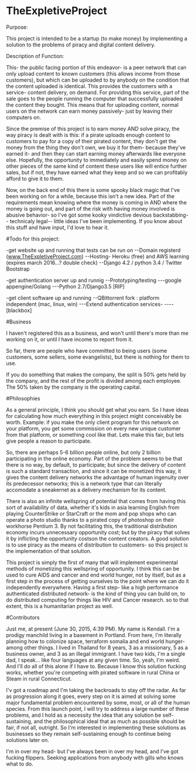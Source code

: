 # TheExpletiveProject 

Purpose:

This project is intended to be a startup (to make money) by implementing a solution to the problems of piracy and digital content delivery.

Description of Function:

This- the public facing portion of this endeavor- is a peer network that can only upload content to known customers (this allows income from those customers), but which can be uploaded to by anybody on the condition that the content uploaded is identical. This provides the customers with a service- content delivery, on demand. For providing this service, part of the sale goes to the people running the computer that successfully uploaded the content they bought. This means that for uploading content, normal users on the network can earn money passively- just by leaving their computers on.

Since the premise of this project is to earn money AND solve piracy, the way piracy is dealt with is this: if a pirate uploads enough content to customers to pay for a copy of their pirated content, they don't get the money from the thing they don't own, we buy it for them- because they've earned it- and then they can start earning money afterwards like everyone else.  Hopefully, the opportunity to immediately and easily spend money on other pieces of the same kind of content these users like will entice further sales, but if not, they have earned what they keep and so we can profitably afford to give it to them.

Now, on the back end of this there is some spooky black magic that I've been working on for a while, because this isn't a new idea. Part of the requirements mean knowing where the money is coming in AND where the money is going out, and part of the risk with having money involved is abusive behavior- so I've got some kooky vindictive devious backstabbing-- technicaly legal-- little ideas I've been implementing. If you know about this stuff and have input, I'd love to hear it.

#Todo for this project:

-get website up and running that tests can be run on 
	--Domain registerd (www.TheExpletiveProject.com)
	--Hosting- Heroku (free) and AWS learning (expires march 2016...? double check)
	--Django 4.2 / python 3.4 / Twitter Bootstrap

-get authentication server up and runnig 
	--Prototyping/testing
		---google appengine/Golang
		---Python 2.7/Django3.5 [RIP]

-get client software up and running
	--QBittorrent fork : platform independent (mac, linux, win)
		---Extend authentication services-
			----[blackbox]

#Business 

I haven't registered this as a business, and won't until there's more than me working on it, or until I have income to report from it. 

So far, there are people who have committed to being users (some customers, some sellers, some evangelists), but there is nothing for them to use.

If you do something that makes the company, the split is 50% gets held by the company, and the rest of the profit is divided among each employee. The 50% taken by the company is the operating capital.

#Philosophies

As a general principle, I think you should get what you earn. So I have ideas for calculating how much everything in this project might conceivably be worth. Example: if you make the only client program for this network on your platform, you get some commission on every new unique customer from that platform, or something cool like that. Lets make this fair, but lets give people a reason to participate.

So, there are perhaps 5-6 billion people online, but only 2 billion participating in the online economy. Part of the problem seems to be that there is no way, by default, to participate; but since the delivery of content is such a standard transaction, and since it can be monetized this way, it gives the content delivery networks the advantage of human ingenuity over its predecessor networks; this is a network type that can literally accomodate a sneakernet as a delivery mechanism for its content.

There is also an infinite wellspring of potential that comes from having this sort of availability of data, whether it's kids in asia learning English from playing CounterStrike or StarCraft or the mom and pop shops who can operate a photo studio thanks to a pirated copy of photoshop on their workhorse Pentium 3. By not facilitating this, the traditional distribution economy incurs unnecessary opportunity cost; but by the piracy that solves it by inflicting the opportunity costson the content creators. A good solution is to use piracy as the means of distribution to customers- so this project is the implementation of that solution.

This project is simply the first of many that will implement experimental methods of monetizing this wellspring of opportunity. I think this can be used to cure AIDS and cancer and end world hunger, not by itself, but as a first step in the process of getting ourselves to the point where we can do it independently everywhere. Having a first step- like a high performance authenticated distributed network- is the kind of thing you can build on, to do distributed computing for things like HIV and Cancer research. so to that extent, this is a humanitarian project as well.

#Contributors

Just me, at present (June 30, 2015, 4:39 PM). My name is Kendall. I'm a prodigy manchild living in a basement in Portland. From here, I'm literally planning how to colonize space, terraform somalia and end world hunger- among other things. I lived in Thailand for 8 years, 3 as a missionary, 5 as a business owner, and 3 as an illegal immigrant. I have two kids, I'm a single dad, I speak... like four languages at any given time. So, yeah, I'm weird. And I'll do all of this alone if I have to. Because I know this solution fucking works, whether you're competing with pirated software in rural China or Steam in rural Connecticut.

I'v got a roadmap and I'm taking the backroads to stay off the radar. As far as progression along it goes, every step on it is aimed at solving some major fundamental problem encountered by some, most, or all of the human species. From this launch point, I will try to address a large number of these problems, and I hold as a necessity the idea that any solution be self-sustaining, and the philosophical ideal that as much as possible should be fair, if not all, outright. So I'm interested in implementing these solutions as businesses so they remain self-sustaining enough to continue being solutions later on.

I'm in over my head- but I've always been in over my head, and I've got fucking flippers. Seeking applications from anybody with gills who knows what to do.